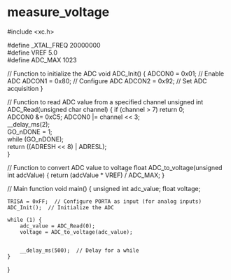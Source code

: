 # measure_voltage
#include <xc.h>

#define _XTAL_FREQ 20000000  
#define VREF 5.0  
#define ADC_MAX 1023  

// Function to initialize the ADC
void ADC_Init() {
    ADCON0 = 0x01;  // Enable ADC
    ADCON1 = 0x80;  // Configure ADC
    ADCON2 = 0x92;  // Set ADC acquisition 
}

// Function to read ADC value from a specified channel
unsigned int ADC_Read(unsigned char channel) {
    if (channel > 7) return 0;  
    ADCON0 &= 0xC5; 
    ADCON0 |= channel << 3;  
    __delay_ms(2);  
    GO_nDONE = 1;  
    while (GO_nDONE);  
    return ((ADRESH << 8) | ADRESL);  
}

// Function to convert ADC value to voltage
float ADC_to_voltage(unsigned int adcValue) {
    return (adcValue * VREF) / ADC_MAX;
}

// Main function
void main() {
    unsigned int adc_value;
    float voltage;

    TRISA = 0xFF;  // Configure PORTA as input (for analog inputs)
    ADC_Init();  // Initialize the ADC

    while (1) {
        adc_value = ADC_Read(0);  
        voltage = ADC_to_voltage(adc_value);  

        
        __delay_ms(500);  // Delay for a while
    }
}
